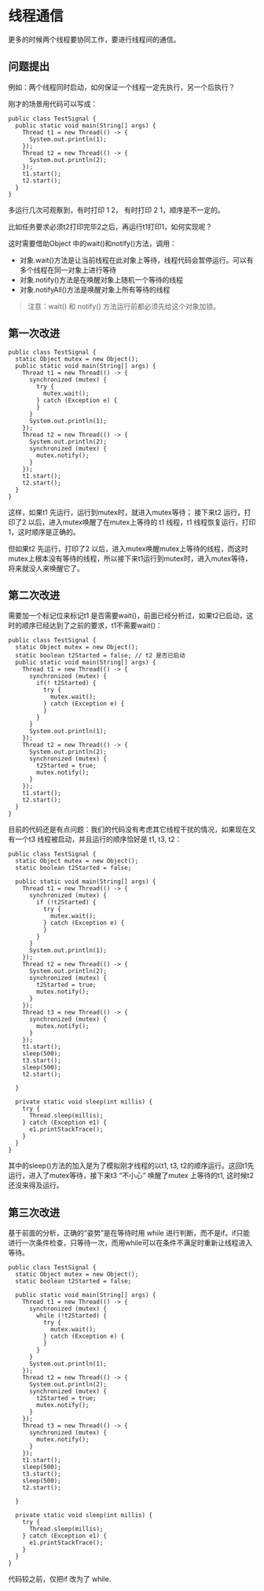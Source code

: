 # 线程通信

更多的时候两个线程要协同工作，要进行线程间的通信。

## 问题提出

例如：两个线程同时启动，如何保证一个线程一定先执行，另一个后执行？

刚才的场景用代码可以写成：

```
public class TestSignal {
  public static void main(String[] args) {
    Thread t1 = new Thread(() -> {
      System.out.println(1);
    });
    Thread t2 = new Thread(() -> {
      System.out.println(2);
    });
    t1.start();
    t2.start();
  }
}
```

多运行几次可观察到，有时打印 1 2， 有时打印 2 1，顺序是不一定的。

比如任务要求必须t2打印完毕2之后，再运行t1打印1，如何实现呢？

这时需要借助Object 中的wait\(\)和notify\(\)方法，调用：

* 对象.wait\(\)方法是让当前线程在此对象上等待，线程代码会暂停运行。可以有多个线程在同一对象上进行等待
* 对象.notify\(\)方法是在唤醒对象上随机一个等待的线程
* 对象.notifyAll\(\)方法是唤醒对象上所有等待的线程

> 注意：wait\(\) 和 notify\(\) 方法运行前都必须先给这个对象加锁。

## 第一次改进

```
public class TestSignal {
  static Object mutex = new Object();
  public static void main(String[] args) {
    Thread t1 = new Thread(() -> {
      synchronized (mutex) {
        try {
          mutex.wait();
        } catch (Exception e) {
        }
      }
      System.out.println(1);
    });
    Thread t2 = new Thread(() -> {
      System.out.println(2);
      synchronized (mutex) {
        mutex.notify();
      }
    });
    t1.start();
    t2.start();
  }
}
```

这样，如果t1 先运行，运行到mutex时，就进入mutex等待； 接下来t2 运行，打印了2 以后，进入mutex唤醒了在mutex上等待的 t1 线程，t1 线程恢复运行，打印1，这时顺序是正确的。

但如果t2 先运行，打印了2 以后，进入mutex唤醒mutex上等待的线程，而这时mutex上根本没有等待的线程，所以接下来t1运行到mutex时，进入mutex等待，将来就没人来唤醒它了。

## 第二次改进

需要加一个标记位来标记t1 是否需要wait\(\)，前面已经分析过，如果t2已启动，这时的顺序已经达到了之前的要求，t1不需要wait\(\)：

```
public class TestSignal {
  static Object mutex = new Object();
  static boolean t2Started = false; // t2 是否已启动
  public static void main(String[] args) {
    Thread t1 = new Thread(() -> {      
      synchronized (mutex) {
        if(! t2Started) {
          try {
            mutex.wait();
          } catch (Exception e) {
          }
        }
      }
      System.out.println(1);
    });
    Thread t2 = new Thread(() -> {
      System.out.println(2);
      synchronized (mutex) {
        t2Started = true;
        mutex.notify();
      }
    });
    t1.start();
    t2.start();
  }
}
```

目前的代码还是有点问题：我们的代码没有考虑其它线程干扰的情况，如果现在又有一个t3 线程被启动，并且运行的顺序恰好是 t1, t3, t2：

```
public class TestSignal {
  static Object mutex = new Object();
  static boolean t2Started = false;

  public static void main(String[] args) {
    Thread t1 = new Thread(() -> {
      synchronized (mutex) {
        if (!t2Started) {
          try {
            mutex.wait();
          } catch (Exception e) {
          }
        }
      }
      System.out.println(1);
    });
    Thread t2 = new Thread(() -> {      
      System.out.println(2);
      synchronized (mutex) {
        t2Started = true;
        mutex.notify();
      }
    });
    Thread t3 = new Thread(() -> {      
      synchronized (mutex) {
        mutex.notify();
      }
    });
    t1.start();
    sleep(500);
    t3.start();
    sleep(500);
    t2.start();

  }

  private static void sleep(int millis) {
    try {
      Thread.sleep(millis);
    } catch (Exception e1) {
      e1.printStackTrace();
    }
  }
}
```

其中的sleep\(\)方法的加入是为了模拟刚才线程的以t1, t3, t2的顺序运行。这回t1先运行，进入了mutex等待，接下来t3 “不小心” 唤醒了mutex 上等待的t1, 这时候t2 还没来得及运行。

## 第三次改进

基于前面的分析，正确的“姿势”是在等待时用 while 进行判断，而不是if。if只能进行一次条件检查，只等待一次，而用while可以在条件不满足时重新让线程进入等待。

```
public class TestSignal {
  static Object mutex = new Object();
  static boolean t2Started = false;

  public static void main(String[] args) {
    Thread t1 = new Thread(() -> {
      synchronized (mutex) {
        while (!t2Started) {
          try {
            mutex.wait();
          } catch (Exception e) {
          }
        }
      }
      System.out.println(1);
    });
    Thread t2 = new Thread(() -> {      
      System.out.println(2);
      synchronized (mutex) {
        t2Started = true;
        mutex.notify();
      }
    });
    Thread t3 = new Thread(() -> {      
      synchronized (mutex) {
        mutex.notify();
      }
    });
    t1.start();
    sleep(500);
    t3.start();
    sleep(500);
    t2.start();

  }

  private static void sleep(int millis) {
    try {
      Thread.sleep(millis);
    } catch (Exception e1) {
      e1.printStackTrace();
    }
  }
}
```

代码较之前，仅把if 改为了 while.

